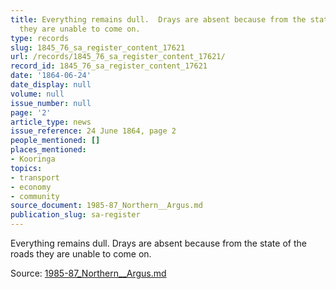 ```yaml
---
title: Everything remains dull.  Drays are absent because from the state of the roads
  they are unable to come on.
type: records
slug: 1845_76_sa_register_content_17621
url: /records/1845_76_sa_register_content_17621/
record_id: 1845_76_sa_register_content_17621
date: '1864-06-24'
date_display: null
volume: null
issue_number: null
page: '2'
article_type: news
issue_reference: 24 June 1864, page 2
people_mentioned: []
places_mentioned:
- Kooringa
topics:
- transport
- economy
- community
source_document: 1985-87_Northern__Argus.md
publication_slug: sa-register
---
```


Everything remains dull.  Drays are absent because from the state of the roads they are unable to come on.

Source: [1985-87_Northern__Argus.md](/downloads/markdown/1985-87_Northern__Argus.md)
